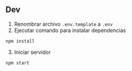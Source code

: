 ## Dev

1. Renombrar archivo `.env.template` a `.env`
2. Ejecutar comando para instalar dependencias
```
npm install
```
3. Iniciar servidor
```
npm start
```